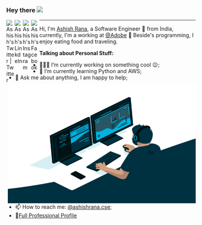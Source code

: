 ### Hey there <img src="https://media.giphy.com/media/hvRJCLFzcasrR4ia7z/giphy.gif" width="25px">
<a href="https://twitter.com/ashishrana_cse">
  <img align="left" alt="Ashish's Twitter | Twitter" width="22px" src="https://cdn.jsdelivr.net/npm/simple-icons@v3/icons/twitter.svg" />
</a>
<a href="https://www.linkedin.com/in/ashishranacse/">
  <img align="left" alt="Ashish's LinkdeIn" width="22px" src="https://cdn.jsdelivr.net/npm/simple-icons@v3/icons/linkedin.svg" />
</a>
<a href="https://www.instagram.com/ashishrana.cse/">
  <img align="left" alt="Ashish's Instagram" width="22px" src="https://cdn.jsdelivr.net/npm/simple-icons@v3/icons/instagram.svg" />
</a>
<a href="https://www.facebook.com/in/ashishrana.cse/">
  <img align="left" alt="Ashish's Facebook" width="22px" src="https://cdn.jsdelivr.net/npm/simple-icons@v3/icons/facebook.svg" />
</a>

---

Hi, I'm [Ashish Rana](https://facebook.com/ashishrana.cse), a Software Engineer 🚀 from India, currently, I'm a working at [@Adobe](https://github.com/adobe) 💼
Beside's programming, I enjoy eating food and traveling.

  <img align="right" alt="GIF" src="https://raw.githubusercontent.com/ashishranacse/ashishranacse/master/code.gif?raw=true" width="500" height="320" />
  
**Talking about Personal Stuff:**

- 👨🏽‍💻 I’m currently working on something cool :wink:;
- 🌱 I’m currently learning Python and AWS; 
- 💬 Ask me about anything, I am happy to help;
- 📫 How to reach me: [@ashishrana.cse](https://instagram.com/ashishrana.cse);
- 📝[Full Professional Profile](https://in.linkedin.com/in/ashishranacse)





